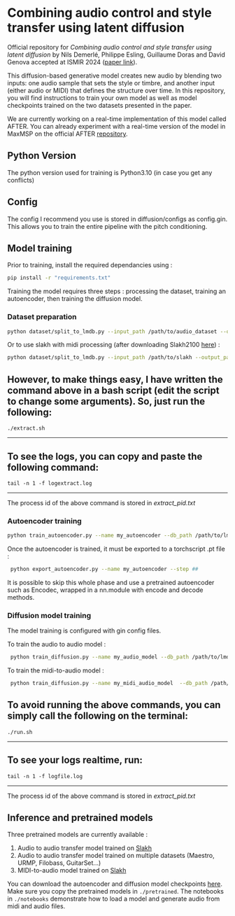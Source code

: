 # Combining audio control and style transfer using latent diffusion

Official repository for  _Combining audio control and style transfer using latent diffusion_ by Nils Demerlé, Philippe Esling, Guillaume Doras and David Genova accepted at ISMIR 2024 ([paper link](https://arxiv.org/pdf/2408.00196)).

This diffusion-based generative model creates new audio by blending two inputs: one audio sample that sets the style or timbre, and another input (either audio or MIDI) that defines the structure over time. In this repository, you will find instructions to train your own model as well as model checkpoints trained on the two datasets presented in the paper. 


We are currently working on a real-time implementation of this model called AFTER. You can already experiment with a real-time version of the model in MaxMSP on the official AFTER [repository](https://github.com/acids-ircam/AFTER). 

## Python Version
The python version used for training is Python3.10 (in case you get any conflicts)

## Config
The config I recommend you use is stored in diffusion/configs as config.gin. This allows you to train the entire pipeline with the pitch conditioning.


## Model training

Prior to training, install the required dependancies using :

```bash
pip install -r "requirements.txt"
```

Training the model requires three steps : processing the dataset, training an autoencoder, then training the diffusion model.

### Dataset preparation

```bash
python dataset/split_to_lmdb.py --input_path /path/to/audio_dataset --output_path /path/to/audio_dataset/out_lmdb
```

Or to use slakh with midi processing (after downloading Slakh2100  [here](http://www.slakh.com/)) :

```bash
python dataset/split_to_lmdb.py --input_path /path/to/slakh --output_path /path/to/slakh/out_lmdb_midi --slakh True
```
However, to make things easy, I have written the command above in a bash script (edit the script to change some arguments). So, just run the following:
---
```
./extract.sh
```
---

To see the logs, you can copy and paste the following command:
---
```
tail -n 1 -f logextract.log
```
---

The process id of the above command is stored in <i>extract_pid.txt</i>

### Autoencoder training

```bash
python train_autoencoder.py --name my_autoencoder --db_path /path/to/lmdb --gpu #
```
Once the autoencoder is trained, it must be exported to a torchscript .pt file : 

```bash
 python export_autoencoder.py --name my_autoencoder --step ##
```

It is possible to skip this whole phase and use a pretrained autoencoder such as Encodec, wrapped in a nn.module with encode and decode methods. 

### Diffusion model training
The model training is configured with gin config files.

To train the audio to audio model :
```bash
 python train_diffusion.py --name my_audio_model --db_path /path/to/lmdb --config main --dataset_type waveform --gpu #
```

To train the midi-to-audio model : 
```bash
 python train_diffusion.py --name my_midi_audio_model  --db_path /path/to/lmdb_midi --config midi --dataset_type midi --gpu #
```

To avoid running the above commands, you can simply call the following on the terminal:
---
```
./run.sh
```
---

To see your logs realtime, run:
---
```
tail -n 1 -f logfile.log
```
---

The process id of the above command is stored in <i>extract_pid.txt</i>

## Inference and pretrained models

Three pretrained models are currently available : 
1. Audio to audio transfer model trained on [Slakh](http://www.slakh.com/)
2. Audio to audio transfer model trained on multiple datasets (Maestro, URMP, Filobass, GuitarSet...)
3. MIDI-to-audio model trained on [Slakh](http://www.slakh.com/)

You can download the autoencoder and diffusion model checkpoints [here](https://nubo.ircam.fr/index.php/s/8xaXbQtcY4n3Mg9/download). Make sure you copy the pretrained models in `./pretrained`. The notebooks in `./notebooks` demonstrate how to load a model and generate audio from midi and audio files.
